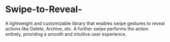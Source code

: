 # Swipe-to-Reveal-
A lightweight and customizable library that enables swipe gestures to reveal actions like Delete, Archive, etc. A further swipe performs the action entirely, providing a smooth and intuitive user experience.
